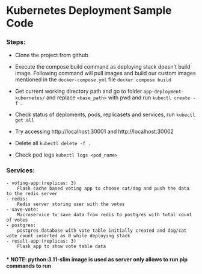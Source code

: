 # Kubernetes Deployment Sample Code

### Steps:
* Clone the project from github

* Execute the compose build command as deploying stack doesn't build image. Following command will pull images and build our custom images mentioned in the `docker-compose.yml` file
	`docker compose build`

* Get current working directory path and go to folder `app-deployment-kubernetes/` and replace `<base_path>` with pwd and run 
	`kubectl create -f .`

* Check status of deploments, pods, replicasets and services, run
	`kubectl get all`

* Try accessing http://localhost:30001 and http://localhost:30002

* Delete all
	`kubectl delete -f .`

* Check pod logs
	`kubectl logs <pod_name>`


### Services:
	- voting-app:(replicas: 3)
		Flask cache based voting app to choose cat/dog and push the data to the redis server
	- redis:
		Redis server storing user with the votes
	- save-vote:
		Microservice to save data from redis to postgres with total count of votes
	- postgres:
		postgres database with vote table initially created and dog/cat vote count inserted as 0 while deploying stack
	- result-app:(replicas: 3)
		Flask app to show vote table data


#### * NOTE: python:3.11-slim image is used as server only allows to run pip commands to run